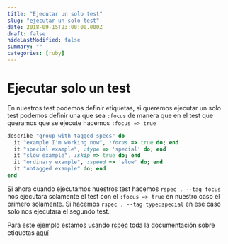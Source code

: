 ```yaml
---
title: "Ejecutar un solo test"
slug: "ejecutar-un-solo-test"
date: 2018-09-15T23:00:00.000Z
draft: false
hideLastModified: false
summary: ""
categories: [ruby]
---
```


<!-- DONE -->

Ejecutar solo un test
================================================================================

  En nuestros test podemos definir etiquetas, si queremos ejecutar un solo test
  podemos definir una que sea `:focus` de manera que en el test que queramos
  que se ejecute hacemos `:focus => true`

```ruby
describe "group with tagged specs" do
  it "example I'm working now", :focus => true do; end
  it "special example", :type => 'special' do; end
  it "slow example", :skip => true do; end
  it "ordinary example", :speed => 'slow' do; end
  it "untagged example" do; end
end
```

  Si ahora cuando ejecutamos nuestros test hacemos `rspec . --tag focus` nos
  ejecutara solamente el test con el `:focus => true` en nuestro caso el primero
  solamente. Si hacemos `rspec . --tag type:special` en ese caso solo nos
  ejecutara el segundo test.

  Para este ejemplo estamos usando [rspec] toda la documentación sobre etiquetas
  [aquí][rspec-tag-option]

[rspec]: http://rspec.info/
[rspec-tag-option]: https://relishapp.com/rspec/rspec-core/v/2-3/docs/command-line/tag-option

